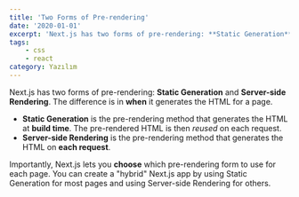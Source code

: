 ```yaml
---
title: 'Two Forms of Pre-rendering'
date: '2020-01-01'
excerpt: 'Next.js has two forms of pre-rendering: **Static Generation** and **Server-side Rendering**. The difference is in **when** it generates the HTML for a page.'
tags:
    - css
    - react
category: Yazılım
---
```


Next.js has two forms of pre-rendering: **Static Generation** and **Server-side Rendering**. The difference is in **when** it generates the HTML for a page.

- **Static Generation** is the pre-rendering method that generates the HTML at **build time**. The pre-rendered HTML is then _reused_ on each request.
- **Server-side Rendering** is the pre-rendering method that generates the HTML on **each request**.

Importantly, Next.js lets you **choose** which pre-rendering form to use for each page. You can create a "hybrid" Next.js app by using Static Generation for most pages and using Server-side Rendering for others.